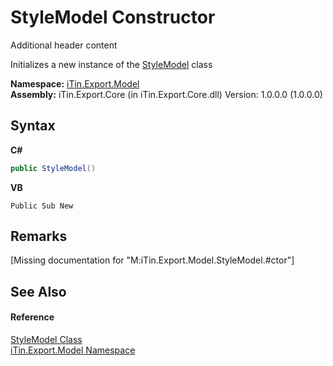 # StyleModel Constructor 
Additional header content 

Initializes a new instance of the <a href="baeb266c-8597-5b32-68a5-12c1b3e5d907">StyleModel</a> class

**Namespace:**&nbsp;<a href="ef57ffcc-e95e-b212-5a46-9aa6f5a3511f">iTin.Export.Model</a><br />**Assembly:**&nbsp;iTin.Export.Core (in iTin.Export.Core.dll) Version: 1.0.0.0 (1.0.0.0)

## Syntax

**C#**<br />
``` C#
public StyleModel()
```

**VB**<br />
``` VB
Public Sub New
```


## Remarks
\[Missing <remarks> documentation for "M:iTin.Export.Model.StyleModel.#ctor"\]

## See Also


#### Reference
<a href="baeb266c-8597-5b32-68a5-12c1b3e5d907">StyleModel Class</a><br /><a href="ef57ffcc-e95e-b212-5a46-9aa6f5a3511f">iTin.Export.Model Namespace</a><br />